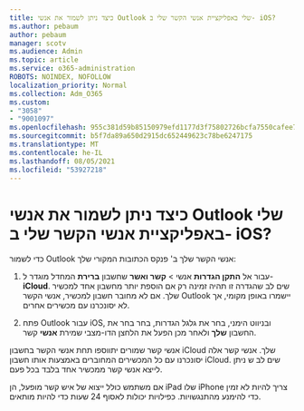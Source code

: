 ```yaml
---
title: כיצד ניתן לשמור את אנשי Outlook שלי באפליקציית אנשי הקשר שלי ב- iOS?
ms.author: pebaum
author: pebaum
manager: scotv
ms.audience: Admin
ms.topic: article
ms.service: o365-administration
ROBOTS: NOINDEX, NOFOLLOW
localization_priority: Normal
ms.collection: Adm_O365
ms.custom:
- "3058"
- "9001097"
ms.openlocfilehash: 955c381d59b85150979efd1177d3f75802726bcfa7550cafee7eb0fb8e7381d2
ms.sourcegitcommit: b5f7da89a650d2915dc652449623c78be6247175
ms.translationtype: MT
ms.contentlocale: he-IL
ms.lasthandoff: 08/05/2021
ms.locfileid: "53927218"
---
```

# <a name="how-do-i-save-my-outlook-contacts-to-my-ios-contacts-app"></a>כיצד ניתן לשמור את אנשי Outlook שלי באפליקציית אנשי הקשר שלי ב- iOS?

כדי לשמור Outlook אנשי הקשר שלך ב' פנקס הכתובות המקורי שלך:
 
1. עבור אל **התקן הגדרות** אנשי  >  **קשר ואשר** שחשבון **ברירת** המחדל מוגדר ל- **iCloud**. שים לב שהגדרה זו תהיה זמינה רק אם הוספת יותר מחשבון אחד למכשיר שלך. אם לא מחובר חשבון למכשיר, אנשי הקשר Outlook יישמרו באופן מקומי, אך לא יסונכרנו עם מכשירים אחרים.
 
2. פתח Outlook עבור iOS, ובניווט הימני, בחר את גלגל הגדרות, בחר בחר את החשבון **שלך** ולאחר מכן הפעל את הלחצן הדו-מצבי שמירת **אנשי** קשר.
 
אנשי קשר שמורים יתווספו תחת אנשי הקשר בחשבון iCloud שלך. אנשי קשר אלה יסונכרנו עם כל המכשירים המחוברים באמצעות אותו חשבון iCloud. שים לב ש ניתן לייצא אנשי קשר ממכשיר אחד בלבד בכל פעם.
 
אם משתמש כולל ייצוא של איש קשר מופעל, הן iPad שלו iPhone צריך להיות לא זמין כדי להימנע מהתנגשויות. כפילויות יכולות לאסוף 24 שעות כדי להיות מותאים.